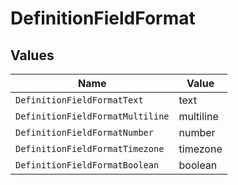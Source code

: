 # DefinitionFieldFormat


## Values

| Name                             | Value                            |
| -------------------------------- | -------------------------------- |
| `DefinitionFieldFormatText`      | text                             |
| `DefinitionFieldFormatMultiline` | multiline                        |
| `DefinitionFieldFormatNumber`    | number                           |
| `DefinitionFieldFormatTimezone`  | timezone                         |
| `DefinitionFieldFormatBoolean`   | boolean                          |